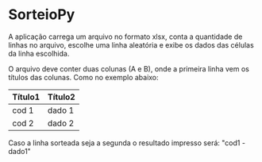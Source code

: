 # SorteioPy

A aplicação carrega um arquivo no formato xlsx, conta a quantidade de linhas no arquivo, escolhe uma linha aleatória e exibe os dados das células da linha escolhida.

O arquivo deve conter duas colunas (A e B), onde a primeira linha vem os títulos das colunas. Como no exemplo abaixo:

| Título1 | Título2 |
|---------|---------|
| cod 1   | dado 1  |
| cod 2   | dado 2  |

Caso a linha sorteada seja a segunda o resultado impresso será:
"cod1 - dado1"